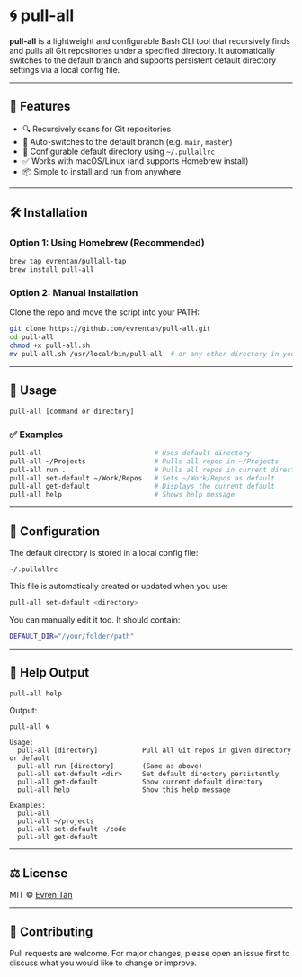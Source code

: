 # 🌀 pull-all

**pull-all** is a lightweight and configurable Bash CLI tool that recursively finds and pulls all Git repositories under a specified directory. It automatically switches to the default branch and supports persistent default directory settings via a local config file.

---

## 🚀 Features

- 🔍 Recursively scans for Git repositories
- 🔁 Auto-switches to the default branch (e.g. `main`, `master`)
- 💾 Configurable default directory using `~/.pullallrc`
- ✅ Works with macOS/Linux (and supports Homebrew install)
- 📦 Simple to install and run from anywhere

---

## 🛠 Installation

### Option 1: Using Homebrew (Recommended)

```bash
brew tap evrentan/pullall-tap
brew install pull-all
```

### Option 2: Manual Installation

Clone the repo and move the script into your PATH:

```bash
git clone https://github.com/evrentan/pull-all.git
cd pull-all
chmod +x pull-all.sh
mv pull-all.sh /usr/local/bin/pull-all  # or any other directory in your $PATH
```

---

## 🧪 Usage

```bash
pull-all [command or directory]
```

### ✅ Examples

```bash
pull-all                            # Uses default directory
pull-all ~/Projects                 # Pulls all repos in ~/Projects
pull-all run .                      # Pulls all repos in current directory
pull-all set-default ~/Work/Repos   # Sets ~/Work/Repos as default
pull-all get-default                # Displays the current default
pull-all help                       # Shows help message
```

---

## 📁 Configuration

The default directory is stored in a local config file:

```
~/.pullallrc
```

This file is automatically created or updated when you use:

```bash
pull-all set-default <directory>
```

You can manually edit it too. It should contain:

```bash
DEFAULT_DIR="/your/folder/path"
```

---

## 📄 Help Output

```bash
pull-all help
```

Output:

```
pull-all 🌀

Usage:
  pull-all [directory]           Pull all Git repos in given directory or default
  pull-all run [directory]       (Same as above)
  pull-all set-default <dir>     Set default directory persistently
  pull-all get-default           Show current default directory
  pull-all help                  Show this help message

Examples:
  pull-all
  pull-all ~/projects
  pull-all set-default ~/code
  pull-all get-default
```

---

## ⚖️ License

MIT © [Evren Tan](https://github.com/evrentan)

---

## 🤝 Contributing

Pull requests are welcome. For major changes, please open an issue first to discuss what you would like to change or improve.
